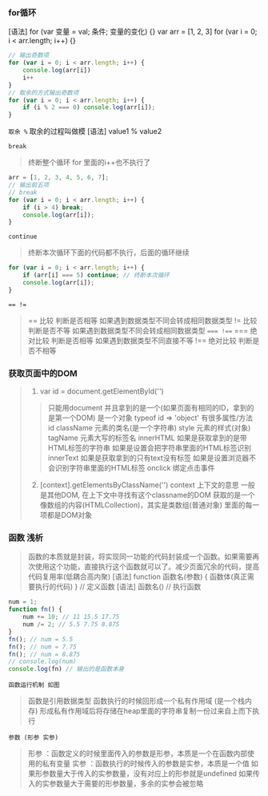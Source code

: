 ### for循环
[语法] for (var 变量 = val; 条件; 变量的变化) {} 
var arr = [1, 2, 3]
for (var i = 0; i < arr.length; i++) {}

```javascript
// 输出奇数项
for (var i = 0; i < arr.length; i++) {
    console.log(arr[i])
    i++
}
// 取余的方式输出奇数项
for (var i = 0; i < arr.length; i++) {
    if (i % 2 === 0) console.log(arr[i]);
}
```
`取余 %`
取余的过程叫做模
[语法] value1 % value2

`break`
> 终断整个循环 for 里面的i++也不执行了
```javascript
arr = [1, 2, 3, 4, 5, 6, 7];
// 输出前五项
// break
for (var i = 0; i < arr.length; i++) {
    if (i > 4) break;
    console.log(arr[i]);
}
```
`continue` 
> 终断本次循环下面的代码都不执行，后面的循环继续
```javascript
for (var i = 0; i < arr.length; i++) {
    if (arr[i] === 5) continue; // 终断本次循环
    console.log(arr[i]);
}
```

`== !=`
> == 比较 判断是否相等 如果遇到数据类型不同会转成相同数据类型
> != 比较 判断是否不等 如果遇到数据类型不同会转成相同数据类型
`=== !==`
> === 绝对比较 判断是否相等 如果遇到数据类型不同直接不等
> !== 绝对比较 判断是否不相等

### 获取页面中的DOM
> 1. var id = document.getElementById('')
> > 只能用document 并且拿到的是一个(如果页面有相同的ID，拿到的是第一个DOM)
> > 是一个对象 typeof id => 'object'
> > 有很多属性/方法
> id 
> className 元素的类名(是一个字符串)
> style 元素的样式(对象)
> tagName 元素大写的标签名
> innerHTML 如果是获取拿到的是带HTML标签的字符串 如果是设置会把字符串里面的HTML标签识别
> innerText 如果是获取拿到的只有text没有标签 如果是设置浏览器不会识别字符串里面的HTML标签
> onclick 绑定点击事件
> 2. [context].getElementsByClassName('')
> context 上下文的意思 一般是其他DOM, 在上下文中寻找有这个classname的DOM
> 获取的是一个像数组的内容(HTMLCollection)，其实是类数组(普通对象)
> 里面的每一项都是DOM对象

### 函数 浅析
> 函数的本质就是封装，将实现同一功能的代码封装成一个函数。如果需要再次使用这个功能，直接执行这个函数就可以了。减少页面冗余的代码，提高代码复用率(低耦合高内聚)
[语法] function 函数名(参数) {  函数体(真正需要执行的代码)  } // 定义函数
[语法] 函数名()  // 执行函数
```javascript
num = 1;
function fn() {
    num += 10; // 11 15.5 17.75
    num /= 2; // 5.5 7.75 8.875
}
fn(); // num = 5.5
fn(); // num = 7.75
fn(); // num = 8.875
// console.log(num)
console.log(fn) // 输出的是函数本身
```
`函数运行机制 如图`
> 函数是引用数据类型
> 函数执行的时候回形成一个私有作用域 (是一个栈内存)
> 形成私有作用域后将存储在heap里面的字符串复制一份过来自上而下执行

`参数 (形参 实参)`
> 形参 ：函数定义的时候里面传入的参数是形参，本质是一个在函数内部使用的私有变量
> 实参 ：函数执行的时候传入的参数是实参，本质是一个值
> 如果形参数量大于传入的实参数量，没有对应上的形参就是undefined
> 如果传入的实参数量大于需要的形参数量，多余的实参会被忽略